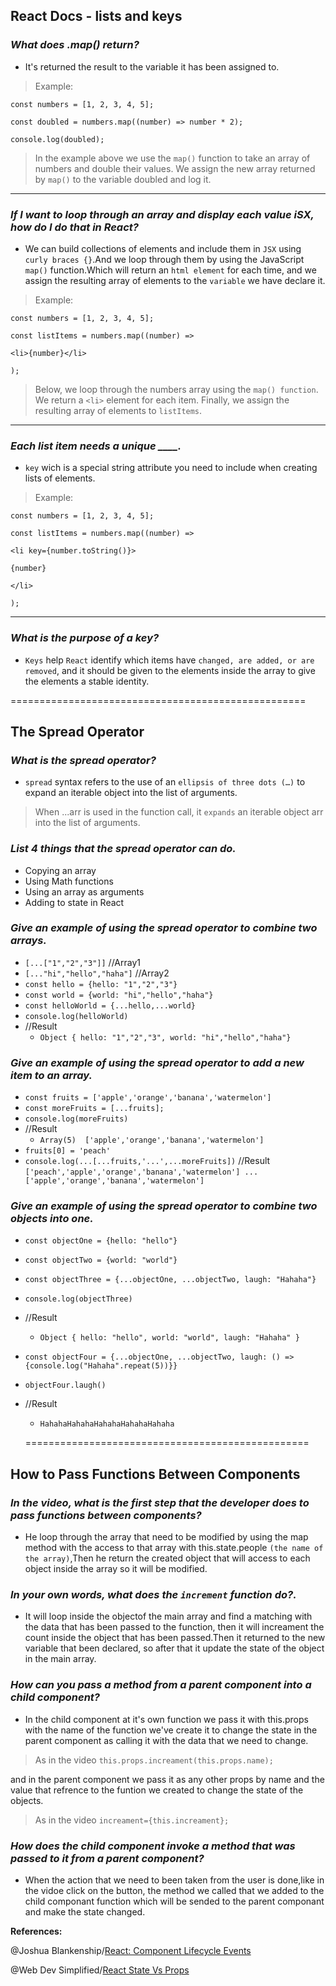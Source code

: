 ## **React Docs - lists and keys**

### ***What does .map() return?***

- It's returned the result to the variable it has been assigned to.

>Example:

`const numbers = [1, 2, 3, 4, 5];`

`const doubled = numbers.map((number) => number * 2);`

`console.log(doubled);`

>In the example above we use the `map()` function to take an array of numbers and double their values. We assign the new array returned by `map()` to the variable doubled and log it.

---

### ***If I want to loop through an array and display each value iSX, how do I do that in React?***

- We can build collections of elements and include them in `JSX` using `curly braces {}`.And we loop through them by using the JavaScript `map()` function.Which will return an `html element` for each time, and we assign the resulting array of elements to the `variable` we have declare it.

>Example:

`const numbers = [1, 2, 3, 4, 5];`

`const listItems = numbers.map((number) =>`

 `<li>{number}</li>`

`);`

>Below, we loop through the numbers array using the `map() function`. We return a `<li>` element for each item. Finally, we assign the resulting array of elements to `listItems`.

----

### ***Each list item needs a unique ____.***

- `key` wich is a special string attribute you need to include when creating lists of elements.

>Example:

`const numbers = [1, 2, 3, 4, 5];`

`const listItems = numbers.map((number) =>`

  `<li key={number.toString()}>`

`{number}`

  `</li>`

`);`

---

### ***What is the purpose of a key?***

- `Keys` help `React` identify which items have `changed, are added, or are removed`, and it should be given to the elements inside the array to give the elements a stable identity.

===================================================

## **The Spread Operator**

### ***What is the spread operator?***

- `spread` syntax refers to the use of an `ellipsis of three dots (…)` to expand an iterable object into the list of arguments.

>When ...arr is used in the function call, it `expands` an iterable object arr into the list of arguments.

### ***List 4 things that the spread operator can do.***

- Copying an array
- Using Math functions
- Using an array as arguments
- Adding to state in React


### ***Give an example of using the spread operator to combine two arrays.***

- `[...["1","2","3"]]` //Array1
- `[..."hi","hello","haha"]` //Array2
- `const hello = {hello: "1","2","3"}`
- `const world = {world: "hi","hello","haha"}`
- `const helloWorld = {...hello,...world}`
- `console.log(helloWorld) `
- //Result
    - `Object { hello: "1","2","3", world: "hi","hello","haha"}`

### ***Give an example of using the spread operator to add a new item to an array.***

- `const fruits = ['apple','orange','banana','watermelon']`
- `const moreFruits = [...fruits];`
- `console.log(moreFruits)`
 - //Result
     - `Array(5)  ['apple','orange','banana','watermelon']`
- `fruits[0] = 'peach'`
- `console.log(...[...fruits,'...',...moreFruits])`
 //Result
  `['peach','apple','orange','banana','watermelon'] ... ['apple','orange','banana','watermelon']`

### ***Give an example of using the spread operator to combine two objects into one.***

- `const objectOne = {hello: "hello"}`
- `const objectTwo = {world: "world"}`
- `const objectThree = {...objectOne, ...objectTwo, laugh: "Hahaha"}`
- `console.log(objectThree)`
- //Result
   - `Object { hello: "hello", world: "world", laugh: "Hahaha" }`
- `const objectFour = {...objectOne, ...objectTwo, laugh: () =>{console.log("Hahaha".repeat(5))}}`
- `objectFour.laugh() `
- //Result
  -  `HahahaHahahaHahahaHahahaHahaha`

  =================================================

 ## **How to Pass Functions Between Components**

 ### ***In the video, what is the first step that the developer does to pass functions between components?***

- He loop through the array that need to be modified by using the map method with the access to that array with this.state.people `(the name of the array)`,Then he return the created object that will access to each object inside the array so it will be modified.

### ***In your own words, what does the `increment` function do?.***

- It will loop inside the objectof the main array and find a matching with the data that has been passed to the function, then it will increament the count inside the object that has been passed.Then it returned to the new variable that been declared, so after that it update the state of the object in the main array.

### ***How can you pass a method from a parent component into a child component?***

- In the child component at it's own function we pass it with this.props with the name of the function we've create it to change the state in the parent component as calling it with the data that we need to change.

>As in the video `this.props.increament(this.props.name);`

and in the parent component we pass it as any other props by name and the value that refrence to the funtion we created to change the state of the objects.

>As in the video `increament={this.increament};`

### ***How does the child component invoke a method that was passed to it from a parent component?***

- When the action that we need to been taken from the user is done,like in the vidoe click on the button, the method we called that we added to the child componant function which will be sended to the parent componant and make the state changed.


**References:**

@Joshua Blankenship/[React: Component Lifecycle Events](https://medium.com/@joshuablankenshipnola/react-component-lifecycle-events-cb77e670a093)


@Web Dev Simplified/[React State Vs Props](https://www.youtube.com/watch?v=IYvD9oBCuJI)